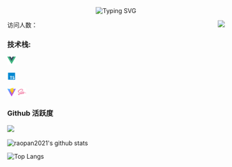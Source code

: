   
<!-- dynamic typing effect 动态打字效果 -->
<div align="center">
  <!-- <a href="https://blog.sunguoqi.com/"> -->
    <img src="https://readme-typing-svg.demolab.com?font=Fira+Code&pause=1000&width=435&lines=console.log(%22什么也不愿失去%2C%20什么也不会得到%22);什么也不愿失去，什么也不会得到&center=true&size=27" alt="Typing SVG" />
  <!-- </a> -->
</div>

访问人数：
<img align="right" src="https://count.getloli.com/get/@:raopan2021?theme=rule34">


<!-- Snake Code Contribution Map 贪吃蛇代码贡献图 -->
<!-- <div align="center">
  <img src="https://cdn.jsdelivr.net/gh/raopan2021/raopan2021/profile-snake-contrib/github-contribution-grid-snake.svg" />
</div> -->

### **技术栈:**

<a href="https://v3.cn.vuejs.org"><code><img height="20" src="./images/vue.png"></code></a>
<!-- <a href="https://reactjs.org/"><code><img height="20" src="./images/react.svg"></code></a> -->
<!-- <a href="https://nextjs.org/"><code><img height="20" src="./images/next.png"></code></a> -->
<a href="https://www.tslang.cn/index.html"><code><img height="20" src="./images/typescript.png"></code></a>
<!-- <a href="https://webpack.js.org/"><code><img height="20" src="./images/webpack.svg"></code></a> -->
<a href="https://cn.vitejs.dev"><code><img height="20" src="./images/vite.png"></code></a>
<a href="https://sass-lang.com"><code><img height="20" src="./images/sass2.png"></code></a>
<!-- <a href="https://tailwindcss.com"><code><img height="20" src="./images/tailwindcss.png"></code></a> -->
<!-- <a href="https://go.dev/"><code><img height="20" src="./images/golang.png"></code></a> -->
<!-- <a href="https://www.docker.com"><code><img height="20" src="./images/docker.png"></code></a> -->


<!-- profile-3d-contrib 3D贡献图-->
<!-- <div align="center" >
  <img src="https://cdn.jsdelivr.net/gh/raopan2021/raopan2021/profile-3d-contrib/profile-night-rainbow.svg" />
</div> -->

<!-- GitHub Activity Graph GitHub 活动图 -->
<!-- <div align="center">
  <table align="center">
    <tr>
      <td>
        <img src="https://github-readme-activity-graph.vercel.app/graph?username=raopan2021&theme=xcode&bg_color=FF000000&hide_border=true" alt="Activity"/>
      </td>
    </tr>
  </table>
</div> -->


### Github 活跃度

[![](https://activity-graph.herokuapp.com/graph?username=raopan2021&theme=dracula)](https://github.com/ashutosh00710/github-readme-activity-graph)

![raopan2021's github stats](https://github-readme-stats.vercel.app/api?username=raopan2021&show_icons=true&theme=vue)

![Top Langs](https://github-readme-stats.vercel.app/api/top-langs/?username=raopan2021&langs_count=6)

<!-- ![](https://github-readme-stats.vercel.app/api/top-langs/?username=raopan2021&layout=compact&langs_count=6) -->
